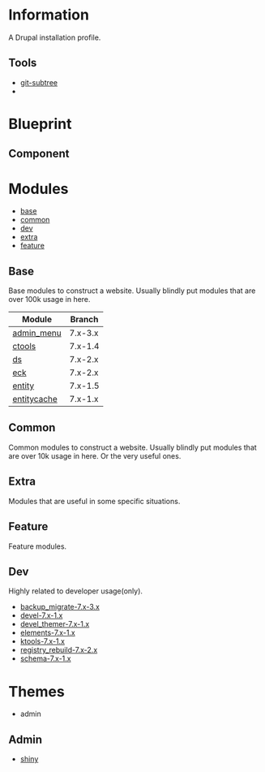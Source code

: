 Information
===========
A Drupal installation profile.

Tools
-----
* [git-subtree](https://github.com/git/git/tree/master/contrib/subtree)
* 

Blueprint
=========


Component
---------

# Modules
* [base](#base)
* [common](#common)
* [dev](#dev)
* [extra](#extra)
* [feature](#feature)

## Base
Base modules to construct a website.
Usually blindly put modules that are over 100k usage in here.

| Module                                                | Branch  |
| ----------------------------------------------------- | ------- |
| [admin_menu](https://drupal.org/project/admin_menu)   | 7.x-3.x |
| [ctools](https://drupal.org/project/ctools)           | 7.x-1.4 |
| [ds](https://drupal.org/project/ds)                   | 7.x-2.x |
| [eck](https://drupal.org/project/eck)                 | 7.x-2.x |
| [entity](https://drupal.org/project/entity)           | 7.x-1.5 |
| [entitycache](https://drupal.org/project/entitycache) | 7.x-1.x |


## Common
Common modules to construct a website.
Usually blindly put modules that are over 10k usage in here.
Or the very useful ones.

## Extra
Modules that are useful in some specific situations.

## Feature
Feature modules.

## Dev
Highly related to developer usage(only).

* [backup_migrate-7.x-3.x](https://drupal.org/project/backup_migrate)
* [devel-7.x-1.x](https://drupal.org/project/devel)
* [devel_themer-7.x-1.x](https://drupal.org/project/devel_themer)
* [elements-7.x-1.x](https://drupal.org/project/elements)
* [ktools-7.x-1.x](https://github.com/drupal-rain/ktools)
* [registry_rebuild-7.x-2.x](https://drupal.org/project/registry_rebuild)
* [schema-7.x-1.x](https://drupal.org/project/schema)

# Themes
* admin

## Admin
* [shiny](https://drupal.org/project/shiny)
